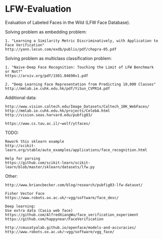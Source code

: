 # LFW-Evaluation
 Evaluation of Labeled Faces in the Wild (LFW Face Database).

Solving problem as embedding problem:
~~~
1. "Learning a Similarity Metric Discriminatively, with Application to Face Verification"
http://yann.lecun.com/exdb/publis/pdf/chopra-05.pdf
~~~

Solving problem as multiclass classification problem:
~~~
1. "Naive-Deep Face Recognition: Touching the Limit of LFW Benchmark or Not?"
https://arxiv.org/pdf/1501.04690v1.pdf

2. "Deep Learning Face Representation from Predicting 10,000 Classes"
http://mmlab.ie.cuhk.edu.hk/pdf/YiSun_CVPR14.pdf
~~~

Additional data:
~~~
http://www.vision.caltech.edu/Image_Datasets/Caltech_10K_WebFaces/
http://mmlab.ie.cuhk.edu.hk/projects/CelebA.html
http://vision.seas.harvard.edu/pubfig83/

https://www.cs.tau.ac.il/~wolf/ytfaces/
~~~


TODO:
~~~
Rework this sklearn example 
http://scikit-learn.org/stable/auto_examples/applications/face_recognition.html

Help for parsing
https://github.com/scikit-learn/scikit-learn/blob/master/sklearn/datasets/lfw.py
~~~

Other:
~~~
http://www.briancbecker.com/blog/research/pubfig83-lfw-dataset/

Fisher Vector Face
https://www.robots.ox.ac.uk/~vgg/software/face_desc/

Deep learning:
Use extra data (Casia web face)
https://github.com/AlfredXiangWu/face_verification_experiment
https://github.com/happynear/FaceVerification

http://cmusatyalab.github.io/openface/models-and-accuracies/
http://www.robots.ox.ac.uk/~vgg/software/vgg_face/
~~~
